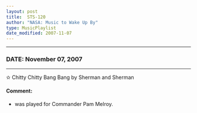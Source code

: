 ```yaml
---
layout: post
title:  STS-120
author: "NASA: Music to Wake Up By"
type: MusicPlaylist
date_modified: 2007-11-07
---
```


----
### DATE: November 07, 2007
----
✫ Chitty Chitty Bang Bang by Sherman and Sherman

#### Comment:
* was played for Commander Pam Melroy.
